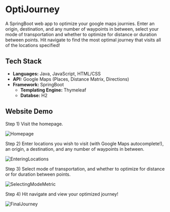 # OptiJourney

A SpringBoot web app to optimize your google maps journies. Enter an origin, destination, and any number of waypoints in between, select your mode of transportation and whether to optimize for distance or duration between points. Hit navigate to find the most optimal journey that visits all of the locations specified! 

## Tech Stack

* **Languages:** Java, JavaScript, HTML/CSS
* **API:** Google Maps (Places, Distance Matrix, Directions)
* **Framework:** SpringBoot
  * **Templating Engine:** Thymeleaf
  * **Databse:** H2

## Website Demo
Step 1) Visit the homepage.

![Homepage](https://github.com/alexmatros/opti-journey/assets/47996580/78141107-fefd-4794-ac6b-7aa224aace30)

Step 2) Enter locations you wish to visit (with Google Maps autocomplete!), an origin, a destination, and any number of waypoints in between.

![EnteringLocations](https://github.com/alexmatros/opti-journey/assets/47996580/d889af97-26c7-441f-81ad-21313f3a6ac9)

Step 3) Select mode of transportation, and whether to optimize for distance or for duration between points.

![SelectingModeMetric](https://github.com/alexmatros/opti-journey/assets/47996580/dbe164b8-7f19-4d25-9d28-f5b9d2c1af89)

Step 4) Hit navigate and view your optimized journey!

![FinalJourney](https://github.com/alexmatros/opti-journey/assets/47996580/2f83eea2-470d-4797-9c87-78165170f369)
